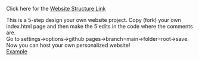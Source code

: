 Click here for the [Website Structure Link](https://techambassadors-ggc.github.io/MACK/)

This is a 5-step design your own website project.
Copy (fork) your own index.html page and then make the 5 edits in the code where the comments are.<br/>
Go to settings->options->github pages->branch=main->folder=root->save.<br/>
Now you can host your own personalized website! <br/>
[Example](http://cwaller.altervista.org/TAP/Student1.html)
